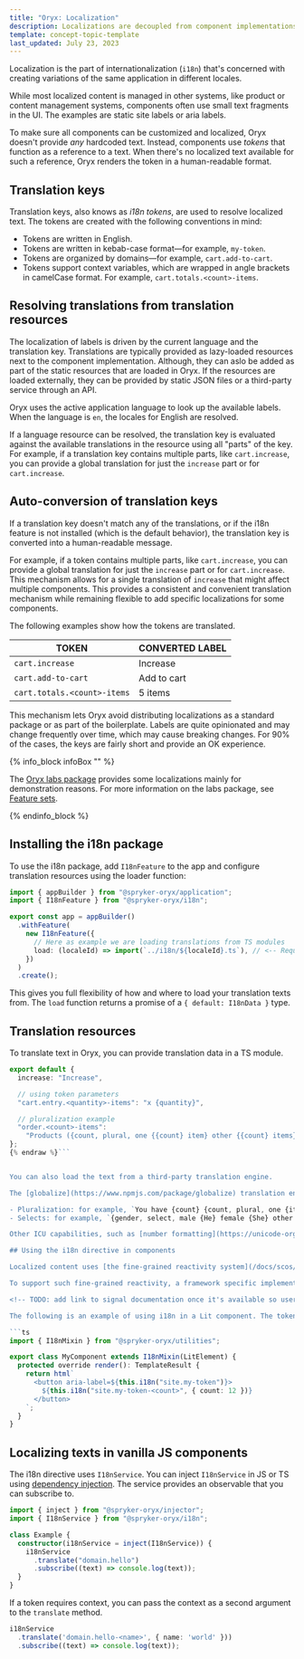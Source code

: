 ```yaml
---
title: "Oryx: Localization"
description: Localizations are decoupled from component implementations
template: concept-topic-template
last_updated: July 23, 2023
---
```


Localization is the part of internationalization (`i18n`) that's concerned with creating variations of the same application in different locales.

While most localized content is managed in other systems, like product or content management systems, components often use small text fragments in the UI. The examples are static site labels or aria labels.

To make sure all components can be customized and localized, Oryx doesn't provide _any_ hardcoded text. Instead, components use _tokens_ that function as a reference to a text. When there's no localized text available for such a reference, Oryx renders the token in a human-readable format.

## Translation keys

Translation keys, also knows as _i18n tokens_, are used to resolve localized text. The tokens are created with the following conventions in mind:

- Tokens are written in English.
- Tokens are written in kebab-case format—for example, `my-token`.
- Tokens are organized by domains—for example, `cart.add-to-cart`.
- Tokens support context variables, which are wrapped in angle brackets in camelCase format. For example, `cart.totals.<count>-items`.

## Resolving translations from translation resources

The localization of labels is driven by the current language and the translation key. Translations are typically provided as lazy-loaded resources next to the component implementation. Although, they can aslo be added as part of the static resources that are loaded in Oryx. If the resources are loaded externally, they can be provided by static JSON files or a third-party service through an API.

Oryx uses the active application language to look up the available labels. When the language is `en`, the locales for English are resolved.

If a language resource can be resolved, the translation key is evaluated against the available translations in the resource using all "parts" of the key. For example, if a translation key contains multiple parts, like `cart.increase`, you can provide a global translation for just the `increase` part or for `cart.increase`.

## Auto-conversion of translation keys

If a translation key doesn't match any of the translations, or if the i18n feature is not installed (which is the default behavior), the translation key is converted into a human-readable message.

For example, if a token contains multiple parts, like `cart.increase`, you can provide a global translation for just the `increase` part or for `cart.increase`. This mechanism allows for a single translation of `increase` that might affect multiple components. This provides a consistent and convenient translation mechanism while remaining flexible to add specific localizations for some components.

The following examples show how the tokens are translated.

| TOKEN                       | CONVERTED LABEL |
| --------------------------- | --------------- |
| `cart.increase`             | Increase        |
| `cart.add-to-cart`          | Add to cart     |
| `cart.totals.<count>-items` | 5 items         |

This mechanism lets Oryx avoid distributing localizations as a standard package or as part of the boilerplate. Labels are quite opinionated and may change frequently over time, which may cause breaking changes. For 90% of the cases, the keys are fairly short and provide an OK experience.

{% info_block infoBox "" %}

The [Oryx labs package](https://www.npmjs.com/package/@spryker-oryx/labs) provides some localizations mainly for demonstration reasons. For more information on the labs package, see [Feature sets](/docs/scos/dev/front-end-development/{{page.version}}/oryx/feature-sets.html).

{% endinfo_block %}



## Installing the i18n package

To use the i18n package, add `I18nFeature` to the app and configure translation resources using the loader function:

```ts
import { appBuilder } from "@spryker-oryx/application";
import { I18nFeature } from "@spryker-oryx/i18n";

export const app = appBuilder()
  .withFeature(
    new I18nFeature({
      // Here as example we are loading translations from TS modules
      load: (localeId) => import(`../i18n/${localeId}.ts`), // <-- Required part
    })
  )
  .create();
```

This gives you full flexibility of how and where to load your translation texts from. The `load` function returns a promise of a `{ default: I18nData }` type.

## Translation resources

To translate text in Oryx, you can provide translation data in a TS module.


```ts {% raw %}
export default {
  increase: "Increase",

  // using token parameters
  "cart.entry.<quantity>-items": "x {quantity}",

  // pluralization example
  "order.<count>-items":
    "Products ({count, plural, one {{count} item} other {{count} items}})",
};
{% endraw %}```


You can also load the text from a third-party translation engine.

The [globalize](https://www.npmjs.com/package/globalize) translation engine is based on the standardized [ICU message expressions](https://unicode-org.github.io/icu/userguide/format_parse/messages/). The ICU message format defines a standard syntax to handle common translation cases:

- Pluralization: for example, `You have {count} {count, plural, one {item} other {items}} in cart`.
- Selects: for example, `{gender, select, male {He} female {She} other {They}} invited you to party!`.

Other ICU capabilities, such as [number formatting](https://unicode-org.github.io/icu/userguide/format_parse/numbers/) or [date and time formatting](https://unicode-org.github.io/icu/userguide/format_parse/datetime/) can be loaded in addition. Most likely, it's not needed in your project, because Oryx uses the standard [Intl](https://developer.mozilla.org/en-US/docs/Web/JavaScript/Reference/Global_Objects/Intl) API, which is widely supported.

## Using the i18n directive in components

Localized content uses [the fine-grained reactivity system](/docs/scos/dev/front-end-development/{{page.version}}/oryx/reactivity/reactivity.html). The localizations are updated as soon the active locale is changed; for example, when the user interacts with the localization selector, or when the `LocaleService.set()` API is used. All localized content in Oryx components is updated instantly without a page reload.

To support such fine-grained reactivity, a framework specific implementation is required. Oryx provides an `i18n` Lit directive that's used inside components. Using this directive ensures that the DOM is aligned with the localizations in an efficient way. This requires the `@signalAware()` decorator on the component class. To simplify the integration, you can use `I18nMixin` in your component implementation. `I18nMixin` adds `@signalAware()` and exposes the `i18n` function as a method on the component.

<!-- TODO: add link to signal documentation once it's available so users can read about signals and @signalAware decorator -->

The following is an example of using i18n in a Lit component. The tokens are used both as attributes and plain text, and the example shows the usage with and without a token context.

```ts
import { I18nMixin } from "@spryker-oryx/utilities";

export class MyComponent extends I18nMixin(LitElement) {
  protected override render(): TemplateResult {
    return html`
      <button aria-label=${this.i18n("site.my-token")}>
        ${this.i18n("site.my-token-<count>", { count: 12 })}
      </button>
    `;
  }
}
```

## Localizing texts in vanilla JS components

The i18n directive uses `I18nService`. You can inject `I18nService` in JS or TS using [dependency injection](/docs/scos/dev/front-end-development/{{page.version}}/oryx/dependency-injection/dependency-injection.html). The service provides an observable that you can subscribe to.

```ts
import { inject } from "@spryker-oryx/injector";
import { I18nService } from "@spryker-oryx/i18n";

class Example {
  constructor(i18nService = inject(I18nService)) {
    i18nService
      .translate("domain.hello")
      .subscribe((text) => console.log(text));
  }
}
```

If a token requires context, you can pass the context as a second argument to the `translate` method.

```ts
i18nService
  .translate('domain.hello-<name>', { name: 'world' }))
  .subscribe((text) => console.log(text));
```
